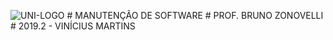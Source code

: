 ![UNI-LOGO](https://i.imgur.com/LNUfA5B.png) 
                    # MANUTENÇÃO DE SOFTWARE
                    # PROF. BRUNO ZONOVELLI
                    # 2019.2 - VINÍCIUS MARTINS